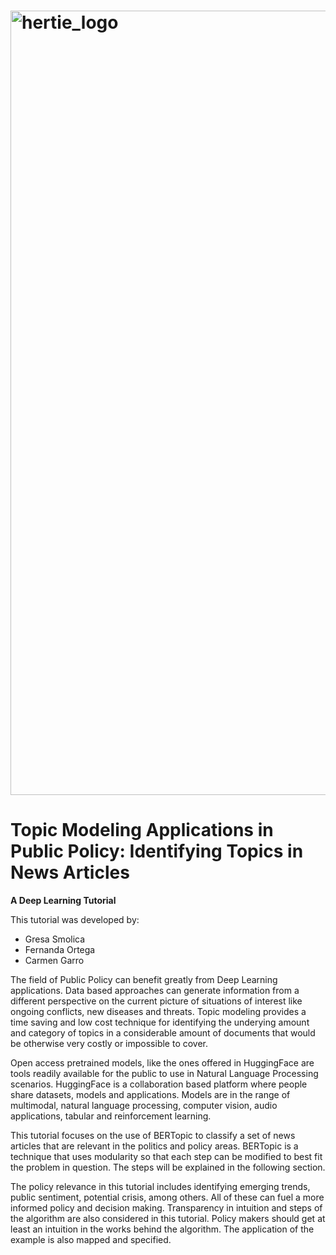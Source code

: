 # <img width="1255" alt="hertie_logo" src="https://github.com/GresaSm/Deep-Learning-Tutorial/assets/105565019/57cbf39f-f5ed-44f0-9bba-d11ffb008a60">

# Topic Modeling Applications in Public Policy: Identifying Topics in News Articles

**A Deep Learning Tutorial**

This tutorial was developed by:
* Gresa Smolica
* Fernanda Ortega
* Carmen Garro

The field of Public Policy can benefit greatly from Deep Learning applications. Data based approaches can generate information from a different perspective on the current picture of situations of interest like ongoing conflicts, new diseases and threats. Topic modeling provides a time saving and low cost technique for identifying the underying amount and category of topics in a considerable amount of documents that would be otherwise very costly or impossible to cover.

Open access pretrained models, like the ones offered in HuggingFace are tools readily available for the public to use in Natural Language Processing scenarios. HuggingFace is a collaboration based platform where people share datasets, models and applications. Models are in the range of multimodal, natural language processing, computer vision, audio applications, tabular and reinforcement learning.

This tutorial focuses on the use of BERTopic to classify a set of news articles that are relevant in the politics and policy areas. BERTopic is a technique that uses modularity so that each step can be modified to best fit the problem in question. The steps will be explained in the following section.

The policy relevance in this tutorial includes identifying emerging trends, public sentiment, potential crisis, among others. All of these can fuel a more informed policy and decision making. Transparency in intuition and steps of the algorithm are also considered in this tutorial. Policy makers should get at least an intuition in the works behind the algorithm. The application of the example is also mapped and specified.
